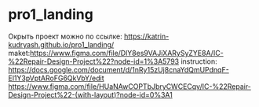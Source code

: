# pro1_landing
Окрыть проект можно по ссылке: https://katrin-kudryash.github.io/pro1_landing/
maket:https://www.figma.com/file/DlY8es9VAJiXARySyZYE8A/IC-%22Repair-Design-Project%22?node-id=1%3A5793
instruction: https://docs.google.com/document/d/1nRy15zUj8cnaYdQmUPdnqF-El1Y3pVptARoFG6QkVbY/edit
https://www.figma.com/file/HUaNAwCOPTbJbryCWCECqv/IC-%22Repair-Design-Project%22-(with-layout)?node-id=0%3A1
